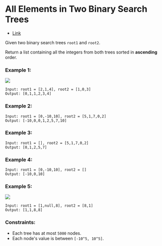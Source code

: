 # All Elements in Two Binary Search Trees

- [Link](https://leetcode.com/explore/featured/card/september-leetcoding-challenge/554/week-1-september-1st-september-7th/3449/)

Given two binary search trees `root1` and `root2`.

Return a list containing all the integers from both trees sorted in **ascending** order.

 

### Example 1:

![](https://assets.leetcode.com/uploads/2019/12/18/q2-e1.png)

```
Input: root1 = [2,1,4], root2 = [1,0,3]
Output: [0,1,1,2,3,4]
```

### Example 2:
```
Input: root1 = [0,-10,10], root2 = [5,1,7,0,2]
Output: [-10,0,0,1,2,5,7,10]
```

### Example 3:
```
Input: root1 = [], root2 = [5,1,7,0,2]
Output: [0,1,2,5,7]
```

### Example 4:
```
Input: root1 = [0,-10,10], root2 = []
Output: [-10,0,10]
```

### Example 5:

![](https://assets.leetcode.com/uploads/2019/12/18/q2-e5-.png)

```
Input: root1 = [1,null,8], root2 = [8,1]
Output: [1,1,8,8]
```

### Constraints:
- Each tree has at most `5000` nodes.
- Each node's value is between `[-10^5, 10^5]`.
